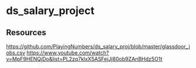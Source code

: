 # ds_salary_project

## Resources
https://github.com/PlayingNumbers/ds_salary_proj/blob/master/glassdoor_jobs.csv
https://www.youtube.com/watch?v=MpF9HENQjDo&list=PL2zq7klxX5ASFejJj80ob9ZAnBHdz5O1t
